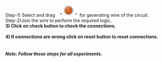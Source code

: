 Step-1) Select and drag &nbsp;&nbsp; "<img src="images/gate/littledot.png" id="Supply"  width="40" height="40">"&nbsp;&nbsp;for generating wire of the circuit.<br>
Step-2)Join the wire to perform the required logic.<br>
<b>3) Click on check button to check the connections.</b><br/><br/>
                    <b>4) If connections are wrong click on reset button to reset connections.</b><br/><br/>
                   
<h5>Note: Follow these steps for all experiments.</h5> <br>